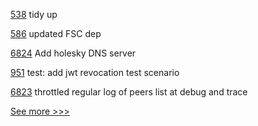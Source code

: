 
[538](https://github.com/hyperledger-labs/fabric-smart-client/pull/538) tidy up

[586](https://github.com/hyperledger-labs/fabric-token-sdk/pull/586) updated FSC dep

[6824](https://github.com/hyperledger/besu/pull/6824) Add holesky DNS server

[951](https://github.com/hyperledger-labs/open-enterprise-agent/pull/951) test: add jwt revocation test scenario

[6823](https://github.com/hyperledger/besu/pull/6823) throttled regular log of peers list at debug and trace


[See more >>>](https://start-here.hyperledger.org/pull-requests)
